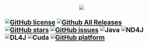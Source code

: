 <div align="center">
<img src="https://i.imgur.com/W1iyehs.png">
</div>

[![GitHub license](https://img.shields.io/github/license/liashchynskyi/neuronix.svg)](https://github.com/liashchynskyi/neuronix/blob/master/LICENSE) [![Github All Releases](https://img.shields.io/github/downloads/liashchynskyi/neuronix/total.svg)](https://github.com/liashchynskyi/neuronix) [![GitHub stars](https://img.shields.io/github/stars/liashchynskyi/neuronix.svg)](https://github.com/liashchynskyi/neuronix/stargazers) [![GitHub issues](https://img.shields.io/github/issues/liashchynskyi/neuronix.svg)](https://github.com/liashchynskyi/neuronix/issues) 
![Java](https://img.shields.io/badge/java-v1.8-lightgrey.svg) ![ND4J](https://img.shields.io/badge/nd4j-v0.9.1-red.svg) ![DL4J](https://img.shields.io/badge/dl4j-v0.9.1-yellow.svg) ![Cuda](https://img.shields.io/badge/cuda-v8.0-blue.svg) [![GitHub platform](https://img.shields.io/badge/platform-all-yellowgreen.svg)]()
---
